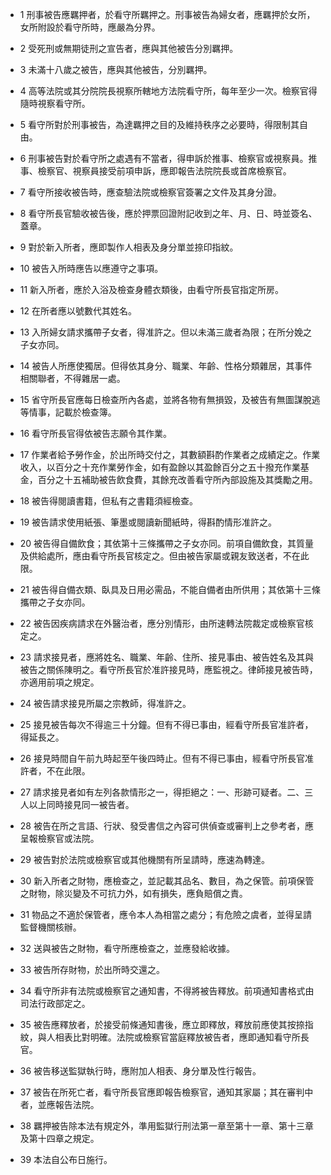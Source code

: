 * 1 刑事被告應羈押者，於看守所羈押之。刑事被告為婦女者，應羈押於女所，女所附設於看守所時，應嚴為分界。

* 2 受死刑或無期徒刑之宣告者，應與其他被告分別羈押。

* 3 未滿十八歲之被告，應與其他被告，分別羈押。

* 4 高等法院或其分院院長視察所轄地方法院看守所，每年至少一次。檢察官得隨時視察看守所。

* 5 看守所對於刑事被告，為達羈押之目的及維持秩序之必要時，得限制其自由。

* 6 刑事被告對於看守所之處遇有不當者，得申訴於推事、檢察官或視察員。推事、檢察官、視察員接受前項申訴，應即報告法院院長或首席檢察官。

* 7 看守所接收被告時，應查驗法院或檢察官簽署之文件及其身分證。

* 8 看守所長官驗收被告後，應於押票回證附記收到之年、月、日、時並簽名、蓋章。

* 9 對於新入所者，應即製作人相表及身分單並捺印指紋。

* 10 被告入所時應告以應遵守之事項。

* 11 新入所者，應於入浴及檢查身體衣類後，由看守所長官指定所房。

* 12 在所者應以號數代其姓名。

* 13 入所婦女請求攜帶子女者，得准許之。但以未滿三歲者為限；在所分娩之子女亦同。

* 14 被告人所應使獨居。但得依其身分、職業、年齡、性格分類雜居，其事件相關聯者，不得雜居一處。

* 15 省守所長官應每日檢查所內各處，並將各物有無損毀，及被告有無圖謀脫逃等情事，記載於檢查簿。

* 16 看守所長官得依被告志願令其作業。

* 17 作業者給予勞作金，於出所時交付之，其數額斟酌作業者之成績定之。作業收入，以百分之十充作業勞作金，如有盈餘以其盈餘百分之五十撥充作業基金，百分之十五補助被告飲食費，其餘充改善看守所內部設施及其獎勵之用。

* 18 被告得閱讀書籍，但私有之書籍須經檢查。

* 19 被告請求使用紙張、筆墨或閱讀新聞紙時，得斟酌情形准許之。

* 20 被告得自備飲食；其依第十三條攜帶之子女亦同。前項自備飲食，其質量及供給處所，應由看守所長官核定之。但由被告家屬或親友致送者，不在此限。

* 21 被告得自備衣類、臥具及日用必需品，不能自備者由所供用；其依第十三條攜帶之子女亦同。

* 22 被告因疾病請求在外醫治者，應分別情形，由所速轉法院裁定或檢察官核定之。

* 23 請求接見者，應將姓名、職業、年齡、住所、接見事由、被告姓名及其與被告之關係陳明之。看守所長官於准許接見時，應監視之。律師接見被告時，亦適用前項之規定。

* 24 被告請求接見所屬之宗教師，得准許之。

* 25 接見被告每次不得逾三十分鐘。但有不得已事由，經看守所長官准許者，得延長之。

* 26 接見時間自午前九時起至午後四時止。但有不得已事由，經看守所長官准許者，不在此限。

* 27 請求接見者如有左列各款情形之一，得拒絕之：一、形跡可疑者。二、三人以上同時接見同一被告者。

* 28 被告在所之言語、行狀、發受書信之內容可供偵查或審判上之參考者，應呈報檢察官或法院。

* 29 被告對於法院或檢察官或其他機關有所呈請時，應速為轉達。

* 30 新入所者之財物，應檢查之，並記載其品名、數目，為之保管。前項保管之財物，除災變及不可抗力外，如有損失，應負賠償之責。

* 31 物品之不適於保管者，應令本人為相當之處分；有危險之虞者，並得呈請監督機關核辦。

* 32 送與被告之財物，看守所應檢查之，並應發給收據。

* 33 被告所存財物，於出所時交還之。

* 34 看守所非有法院或檢察官之通知書，不得將被告釋放。前項通知書格式由司法行政部定之。

* 35 被告應釋放者，於接受前條通知書後，應立即釋放，釋放前應使其按捺指紋，與人相表比對明確。法院或檢察官當庭釋放被告者，應即通知看守所長官。

* 36 被告移送監獄執行時，應附加人相表、身分單及性行報告。

* 37 被告在所死亡者，看守所長官應即報告檢察官，通知其家屬；其在審判中者，並應報告法院。

* 38 羈押被告除本法有規定外，準用監獄行刑法第一章至第十一章、第十三章及第十四章之規定。

* 39 本法自公布日施行。

